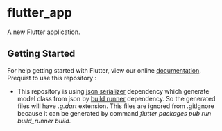 # flutter_app

A new Flutter application.

## Getting Started

For help getting started with Flutter, view our online
[documentation](https://flutter.io/).
Prequist to use this repository :

- This repository is using [json serializer](https://pub.dartlang.org/packages/json_serializable) dependency which generate model class from json by [build runner](https://pub.dartlang.org/packages/build_runner) dependency. So the generated files will have *.g.dart* extension. This files are ignored from .gitIgnore because it can be generated by command _flutter packages pub run build_runner build_. 
